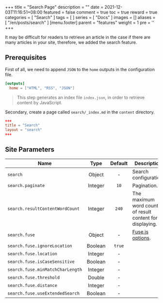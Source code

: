 +++
title = "Search Page"
description = ""
date = 2021-12-03T11:16:51+08:00
featured = false
comment = true
toc = true
reward = true
categories = [
  "Search"
]
tags = [
]
series = [
  "Docs"
]
images = []
aliases = [
  "/en/posts/search"
]
[menu.footer]
  parent = "features"
  weight = 1
  pre = '<i class="fas fa-fw fa-search"></i>'
+++

It may be difficult for readers to retrieve an article in the case if there are many articles in your site, therefore, we added the search feature.

<!--more-->

## Prerequisites

First of all, we need to append `JSON` to the `home` outputs in the configuration file.

```toml
[outputs]
  home = ["HTML", "RSS", "JSON"]
```

> This step generates an index file `index.json`, in order to retrieve content by JavaScript.

Secondary, create a page called `search/_index.md` in the `content` directory.

```toml
+++
title = "Search"
layout = "search"
+++
```

## Site Parameters

| Name | Type | Default | Description
|---|:-:|:-:|---
| `search` | Object | - | Search configuration.
| `search.paginate` | Integer | `10` | Pagination.
| `search.resultContentWordCount` | Integer | `240` | The maximum word count of result content for displaying.
| `search.fuse` | Object | - | [Fuse.js options](https://fusejs.io/api/options.html).
| `search.fuse.ignoreLocation` | Boolean | `true` |
| `search.fuse.location` | Integer | - |
| `search.fuse.isCaseSensitive` | Boolean | - |
| `search.fuse.minMatchCharLength` | Integer | - |
| `search.fuse.threshold` | Double | - |
| `search.fuse.distance` | Integer | - |
| `search.fuse.useExtendedSearch` | Boolean | - |
